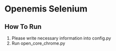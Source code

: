 # Openemis Selenium
## How To Run
1. Please write necessary information into config.py
2. Run open_core_chrome.py
